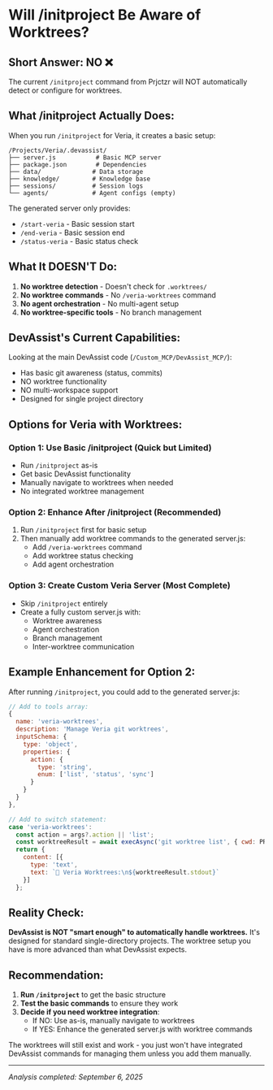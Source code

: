 # Will /initproject Be Aware of Worktrees?

## Short Answer: NO ❌

The current `/initproject` command from Prjctzr will NOT automatically detect or configure for worktrees.

## What /initproject Actually Does:

When you run `/initproject` for Veria, it creates a basic setup:

```
/Projects/Veria/.devassist/
├── server.js           # Basic MCP server
├── package.json        # Dependencies
├── data/              # Data storage
├── knowledge/         # Knowledge base
├── sessions/          # Session logs
└── agents/            # Agent configs (empty)
```

The generated server only provides:
- `/start-veria` - Basic session start
- `/end-veria` - Basic session end
- `/status-veria` - Basic status check

## What It DOESN'T Do:

1. **No worktree detection** - Doesn't check for `.worktrees/`
2. **No worktree commands** - No `/veria-worktrees` command
3. **No agent orchestration** - No multi-agent setup
4. **No worktree-specific tools** - No branch management

## DevAssist's Current Capabilities:

Looking at the main DevAssist code (`/Custom_MCP/DevAssist_MCP/`):
- Has basic git awareness (status, commits)
- NO worktree functionality
- NO multi-workspace support
- Designed for single project directory

## Options for Veria with Worktrees:

### Option 1: Use Basic /initproject (Quick but Limited)
- Run `/initproject` as-is
- Get basic DevAssist functionality
- Manually navigate to worktrees when needed
- No integrated worktree management

### Option 2: Enhance After /initproject (Recommended)
1. Run `/initproject` first for basic setup
2. Then manually add worktree commands to the generated server.js:
   - Add `/veria-worktrees` command
   - Add worktree status checking
   - Add agent orchestration

### Option 3: Create Custom Veria Server (Most Complete)
- Skip `/initproject` entirely
- Create a fully custom server.js with:
  - Worktree awareness
  - Agent orchestration
  - Branch management
  - Inter-worktree communication

## Example Enhancement for Option 2:

After running `/initproject`, you could add to the generated server.js:

```javascript
// Add to tools array:
{
  name: 'veria-worktrees',
  description: 'Manage Veria git worktrees',
  inputSchema: { 
    type: 'object',
    properties: {
      action: {
        type: 'string',
        enum: ['list', 'status', 'sync']
      }
    }
  }
},

// Add to switch statement:
case 'veria-worktrees':
  const action = args?.action || 'list';
  const worktreeResult = await execAsync('git worktree list', { cwd: PROJECT_PATH });
  return {
    content: [{
      type: 'text',
      text: `🌳 Veria Worktrees:\n${worktreeResult.stdout}`
    }]
  };
```

## Reality Check:

**DevAssist is NOT "smart enough" to automatically handle worktrees.** It's designed for standard single-directory projects. The worktree setup you have is more advanced than what DevAssist expects.

## Recommendation:

1. **Run `/initproject`** to get the basic structure
2. **Test the basic commands** to ensure they work
3. **Decide if you need worktree integration**:
   - If NO: Use as-is, manually navigate to worktrees
   - If YES: Enhance the generated server.js with worktree commands

The worktrees will still exist and work - you just won't have integrated DevAssist commands for managing them unless you add them manually.

---
*Analysis completed: September 6, 2025*
